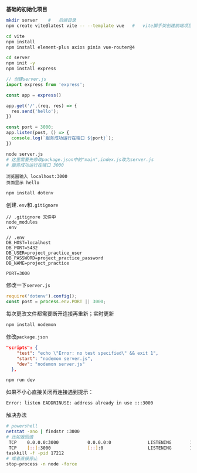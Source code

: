 **基础的初始化项目**

```bash
mkdir server	#	后端目录
npm create vite@latest vite -- --template vue	#	vite脚手架创建前端项目

cd vite
npm install 
npm install element-plus axios pinia vue-router@4

cd server
npm init -y
npm install express
```

```js
// 创建server.js
import express from 'express';

const app = express()

app.get('/',(req, res) => {
  res.send('hello');
})

const port = 3000;
app.listen(post, () => {
  console.log(`服务成功运行在端口 ${port}`);
})
```

```bash
node server.js
# 这里需要先修改package.json中的"main",index.js改为server.js
# 服务成功运行在端口 3000
```

```
浏览器输入 localhost:3000
页面显示 hello
```

```bash
npm install dotenv
```

创建`.env`和`.gitignore`

```text
// .gitignore 文件中
node_modules
.env
```

```
// .env
DB_HOST=localhost
DB_PORT=5432
DB_USER=project_practice_user
DB_PASSWORD=project_practice_password
DB_NAME=project_practice

PORT=3000
```

修改一下`server.js`

```js
require('dotenv').config();
const post = process.env.PORT || 3000;
```

每次更改文件都需要断开连接再重新；实时更新

```bash
npm install nodemon
```

修改`package.json`

```json
"scripts": {
    "test": "echo \"Error: no test specified\" && exit 1",
    "start": "nodemon server.js",
    "dev": "nodemon server.js"
  },
```

```bash
npm run dev
```

如果不小心直接关闭再连接遇到提示：

```bash
Error: listen EADDRINUSE: address already in use :::3000
```

解决办法

```bash
# powershell
netstat -ano | findstr :3000
# 比如返回值
 TCP    0.0.0.0:3000           0.0.0.0:0              LISTENING       17212
 TCP    [::]:3000              [::]:0                 LISTENING       17212
taskkill -f -pid 17212
# 或者直接停止
stop-process -n node -force
```

